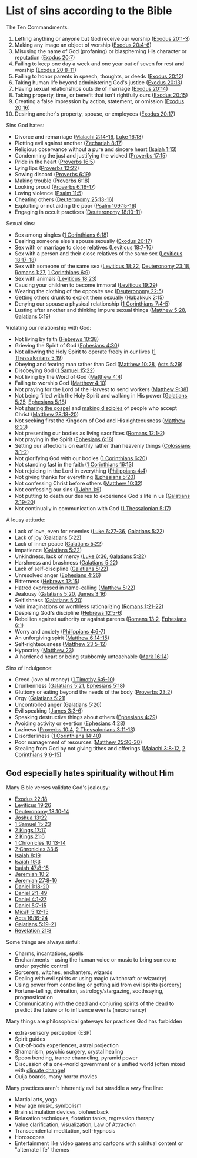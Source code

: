 
# List of sins according to the Bible

The Ten Commandments:

1. Letting anything or anyone but God receive our worship ([Exodus 20:1-3](https://biblehub.com/bsb/exodus/20.htm))
2. Making any image an object of worship ([Exodus 20:4-6](https://biblehub.com/bsb/exodus/20.htm))
3. Misusing the name of God (profaning) or blaspheming His character or reputation ([Exodus 20:7](https://biblehub.com/exodus/20-7.htm))
4. Failing to keep one day a week and one year out of seven for rest and worship ([Exodus 20:8-11](https://biblehub.com/bsb/exodus/20.htm))
5. Failing to honor parents in speech, thoughts, or deeds ([Exodus 20:12](https://biblehub.com/exodus/20-12.htm))
6. Taking human life beyond administering God's justice ([Exodus 20:13](https://biblehub.com/exodus/20-13.htm))
7. Having sexual relationships outside of marriage ([Exodus 20:14](https://biblehub.com/exodus/20-14.htm))
8. Taking property, time, or benefit that isn't rightfully ours ([Exodus 20:15](https://biblehub.com/exodus/20-15.htm))
9. Creating a false impression by action, statement, or omission ([Exodus 20:16](https://biblehub.com/exodus/20-16.htm))
10. Desiring another's property, spouse, or employees ([Exodus 20:17](https://biblehub.com/exodus/20-17.htm))

Sins God hates:

- Divorce and remarriage ([Malachi 2:14-16](https://biblehub.com/bsb/malachi/2.htm), [Luke 16:18](https://biblehub.com/luke/16-18.htm))
- Plotting evil against another ([Zechariah 8:17](https://biblehub.com/zechariah/8-17.htm))
- Religious observance without a pure and sincere heart ([Isaiah 1:13](https://biblehub.com/isaiah/1-13.htm))
- Condemning the just and justifying the wicked ([Proverbs 17:15](https://biblehub.com/proverbs/17-15.htm))
- Pride in the heart ([Proverbs 16:5](https://biblehub.com/proverbs/16-5.htm))
- Lying lips ([Proverbs 12:22](https://biblehub.com/proverbs/12-22.htm))
- Sowing discord ([Proverbs 6:19](https://biblehub.com/proverbs/6-19.htm))
- Making trouble ([Proverbs 6:18](https://biblehub.com/proverbs/6-18.htm))
- Looking proud ([Proverbs 6:16-17](https://biblehub.com/bsb/proverbs/6.htm))
- Loving violence ([Psalm 11:5](https://biblehub.com/psalms/11-5.htm))
- Cheating others ([Deuteronomy 25:13-16](https://biblehub.com/bsb/deuteronomy/25.htm))
- Exploiting or not aiding the poor ([Psalm 109:15-16](https://biblehub.com/bsb/psalms/109.htm))
- Engaging in occult practices ([Deuteronomy 18:10-11](https://biblehub.com/bsb/deuteronomy/18.htm))

Sexual sins:

- Sex among singles ([1 Corinthians 6:18](https://biblehub.com/1_corinthians/6-18.htm))
- Desiring someone else's spouse sexually ([Exodus 20:17](https://biblehub.com/exodus/20-17.htm))
- Sex with or marriage to close relatives ([Leviticus 18:7-16](https://biblehub.com/bsb/leviticus/18.htm))
- Sex with a person and their close relatives of the same sex ([Leviticus 18:17-18](https://biblehub.com/bsb/leviticus/18.htm))
- Sex with someone of the same sex ([Leviticus 18:22](https://biblehub.com/leviticus/18-22.htm), [Deuteronomy 23:18](https://biblehub.com/deuteronomy/23-18.htm), [Romans 1:27](https://biblehub.com/romans/1-27.htm), [1 Corinthians 6:9](https://biblehub.com/1_corinthians/6-9.htm))
- Sex with animals ([Leviticus 18:23](https://biblehub.com/leviticus/18-23.htm))
- Causing your children to become immoral ([Leviticus 19:29](https://biblehub.com/leviticus/19-29.htm))
- Wearing the clothing of the opposite sex ([Deuteronomy 22:5](https://biblehub.com/deuteronomy/22-5.htm))
- Getting others drunk to exploit them sexually ([Habakkuk 2:15](https://biblehub.com/habakkuk/2-15.htm))
- Denying our spouse a physical relationship ([1 Corinthians 7:4-5](https://biblehub.com/bsb/1_corinthians/7.htm))
- Lusting after another and thinking impure sexual things ([Matthew 5:28](https://biblehub.com/matthew/5-28.htm), [Galatians 5:19](https://biblehub.com/galatians/5-19.htm))

Violating our relationship with God:

- Not living by faith ([Hebrews 10:38](https://biblehub.com/hebrews/10-38.htm))
- Grieving the Spirit of God ([Ephesians 4:30](https://biblehub.com/ephesians/4-30.htm))
- Not allowing the Holy Spirit to operate freely in our lives ([1 Thessalonians 5:19](https://biblehub.com/1_thessalonians/5-19.htm))
- Obeying and fearing man rather than God ([Matthew 10:28](https://biblehub.com/matthew/10-28.htm), [Acts 5:29](https://biblehub.com/acts/5-29.htm))
- Disobeying God ([1 Samuel 15:22](https://biblehub.com/1_samuel/15-22.htm))
- Not living by the Word of God ([Matthew 4:4](https://biblehub.com/matthew/4-4.htm))
- Failing to worship God ([Matthew 4:10](https://biblehub.com/matthew/4-10.htm))
- Not praying for the Lord of the Harvest to send workers ([Matthew 9:38](https://biblehub.com/matthew/9-38.htm))
- Not being filled with the Holy Spirit and walking in His power ([Galatians 5:25](https://biblehub.com/galatians/5-25.htm), [Ephesians 5:18](https://biblehub.com/ephesians/5-18.htm))
- Not [sharing the gospel](jesus-gospel.md) and [making disciples](spiritual-discipleship.md) of people who accept Christ ([Matthew 28:18-20](https://biblehub.com/bsb/matthew/28.htm))
- Not seeking first the Kingdom of God and His righteousness ([Matthew 6:33](https://biblehub.com/matthew/6-33.htm))
- Not presenting our bodies as living sacrifices ([Romans 12:1-2](https://biblehub.com/bsb/romans/12.htm))
- Not praying in the Spirit ([Ephesians 6:18](https://biblehub.com/ephesians/6-18.htm))
- Setting our affections on earthly rather than heavenly things ([Colossians 3:1-2](https://biblehub.com/bsb/colossians/3.htm))
- Not glorifying God with our bodies ([1 Corinthians 6:20](https://biblehub.com/1_corinthians/6-20.htm))
- Not standing fast in the faith ([1 Corinthians 16:13](https://biblehub.com/1_corinthians/16-13.htm))
- Not rejoicing in the Lord in everything ([Philippians 4:4](https://biblehub.com/philippians/4-4.htm))
- Not giving thanks for everything ([Ephesians 5:20](https://biblehub.com/ephesians/5-20.htm))
- Not confessing Christ before others ([Matthew 10:32](https://biblehub.com/matthew/10-32.htm))
- Not confessing our sins ([1 John 1:9](https://biblehub.com/1_john/1-9.htm))
- Not putting to death our desires to experience God's life in us ([Galatians 2:19-20](https://biblehub.com/bsb/galatians/2.htm))
- Not continually in communication with God ([1 Thessalonian 5:17](https://biblehub.com/1_thessalonians/5-17.htm))

A lousy attitude:

- Lack of love, even for enemies ([Luke 6:27-36](https://biblehub.com/bsb/luke/6.htm), [Galatians 5:22](https://biblehub.com/galatians/5-22.htm))
- Lack of joy ([Galatians 5:22](https://biblehub.com/galatians/5-22.htm))
- Lack of inner peace ([Galatians 5:22](https://biblehub.com/galatians/5-22.htm))
- Impatience ([Galatians 5:22](https://biblehub.com/galatians/5-22.htm))
- Unkindness, lack of mercy ([Luke 6:36](https://biblehub.com/luke/6-36.htm), [Galatians 5:22](https://biblehub.com/galatians/5-22.htm))
- Harshness and brashness ([Galatians 5:22](https://biblehub.com/galatians/5-22.htm))
- Lack of self-discipline ([Galatians 5:22](https://biblehub.com/galatians/5-22.htm))
- Unresolved anger ([Ephesians 4:26](https://biblehub.com/ephesians/4-26.htm))
- Bitterness ([Hebrews 12:15](https://biblehub.com/hebrews/12-15.htm))
- Hatred expressed in name-calling ([Matthew 5:22](https://biblehub.com/matthew/5-22.htm))
- Jealousy ([Galatians 5:20](https://biblehub.com/galatians/5-20.htm), [James 3:16](https://biblehub.com/james/3-16.htm))
- Selfishness ([Galatians 5:20](https://biblehub.com/galatians/5-20.htm))
- Vain imaginations or worthless rationalizing ([Romans 1:21-22](https://biblehub.com/bsb/romans/1.htm))
- Despising God's discipline ([Hebrews 12:5-6](https://biblehub.com/bsb/hebrews/12.htm))
- Rebellion against authority or against parents ([Romans 13:2](https://biblehub.com/romans/13-2.htm), [Ephesians 6:1](https://biblehub.com/ephesians/6-1.htm))
- Worry and anxiety ([Philippians 4:6-7](https://biblehub.com/bsb/philippians/4.htm))
- An unforgiving spirit ([Matthew 6:14-15](https://biblehub.com/bsb/matthew/6.htm))
- Self-righteousness ([Matthew 23:5-12](https://biblehub.com/bsb/matthew/23.htm))
- Hypocrisy ([Matthew 23](https://biblehub.com/bsb/matthew/23.htm))
- A hardened heart or being stubbornly unteachable ([Mark 16:14](https://biblehub.com/mark/16-14.htm))

Sins of indulgence:

- Greed (love of money) ([1 Timothy 6:6-10](https://biblehub.com/bsb/1_timothy/6.htm))
- Drunkenness ([Galatians 5:21](https://biblehub.com/galatians/5-21.htm), [Ephesians 5:18](https://biblehub.com/ephesians/5-18.htm))
- Gluttony or eating beyond the needs of the body ([Proverbs 23:2](https://biblehub.com/proverbs/23-2.htm))
- Orgy ([Galatians 5:21](https://biblehub.com/galatians/5-21.htm))
- Uncontrolled anger ([Galatians 5:20](https://biblehub.com/galatians/5-20.htm))
- Evil speaking ([James 3:3-6](https://biblehub.com/bsb/james/3.htm))
- Speaking destructive things about others ([Ephesians 4:29](https://biblehub.com/ephesians/4-29.htm))
- Avoiding activity or exertion ([Ephesians 4:28](https://biblehub.com/ephesians/4-28.htm))
- Laziness ([Proverbs 10:4](https://biblehub.com/proverbs/10-4.htm), [2 Thessalonians 3:11-13](https://biblehub.com/bsb/2_thessalonians/3.htm))
- Disorderliness ([1 Corinthians 14:40](https://biblehub.com/1_corinthians/14-40.htm))
- Poor management of resources ([Matthew 25:26-30](https://biblehub.com/bsb/matthew/25.htm))
- Stealing from God by not giving tithes and offerings ([Malachi 3:8-12](https://biblehub.com/bsb/malachi/3.htm), [2 Corinthians 9:6-15](https://biblehub.com/bsb/2_corinthians/9.htm))

## God especially hates spirituality without Him

Many Bible verses validate God's jealousy:

- [Exodus 22:18](https://biblehub.com/exodus/22-18.htm)
- [Leviticus 19:26](https://biblehub.com/leviticus/19-26.htm)
- [Deuteronomy 18:10-14](https://biblehub.com/bsb/deuteronomy/18.htm)
- [Joshua 13:22](https://biblehub.com/joshua/13-22.htm)
- [1 Samuel 15:23](https://biblehub.com/1_samuel/15-23.htm)
- [2 Kings 17:17](https://biblehub.com/2_kings/17-17.htm)
- [2 Kings 21:6](https://biblehub.com/2_kings/21-6.htm)
- [1 Chronicles 10:13-14](https://biblehub.com/bsb/1_chronicles/10.htm)
- [2 Chronicles 33:6](https://biblehub.com/2_chronicles/33-6.htm)
- [Isaiah 8:19](https://biblehub.com/isaiah/8-19.htm)
- [Isaiah 19:3](https://biblehub.com/isaiah/19-3.htm)
- [Isaiah 47:8-15](https://biblehub.com/bsb/isaiah/47.htm)
- [Jeremiah 10:2](https://biblehub.com/jeremiah/10-2.htm)
- [Jeremiah 27:8-10](https://biblehub.com/bsb/jeremiah/27.htm)
- [Daniel 1:18-20](https://biblehub.com/bsb/daniel/1.htm)
- [Daniel 2:1-49](https://biblehub.com/bsb/daniel/2.htm)
- [Daniel 4:1-27](https://biblehub.com/bsb/daniel/2.htm)
- [Daniel 5:7-15](https://biblehub.com/bsb/daniel/5.htm)
- [Micah 5:12-15](https://biblehub.com/bsb/micah/5.htm)
- [Acts 16:16-24](https://biblehub.com/bsb/acts/16.htm)
- [Galatians 5:19-21](https://biblehub.com/bsb/galatians/5.htm)
- [Revelation 21:8](https://biblehub.com/revelation/21-8.htm)

Some things are always sinful:

- Charms, incantations, spells
- Enchantments - using the human voice or music to bring someone under psychic control
- Sorcerers, witches, enchanters, wizards
- Dealing with evil spirits or using magic (witchcraft or wizardry)
- Using power from controlling or getting aid from evil spirits (sorcery)
- Fortune-telling, divination, astrology/stargazing, soothsaying, prognostication
- Communicating with the dead and conjuring spirits of the dead to predict the future or to influence events (necromancy)

Many things are philosophical gateways for practices God has forbidden

- extra-sensory perception (ESP)
- Spirit guides
- Out-of-body experiences, astral projection
- Shamanism, psychic surgery, crystal healing
- Spoon bending, trance channeling, pyramid power
- Discussion of a one-world government or a unified world (often mixed with [climate change](leftism.md))
- Ouija boards, many horror movies

Many practices aren't inherently evil but straddle a *very* fine line:

- Martial arts, yoga
- New age music, symbolism
- Brain stimulation devices, biofeedback
- Relaxation techniques, flotation tanks, regression therapy
- Value clarification, visualization, Law of Attraction
- Transcendental meditation, self-hypnosis
- Horoscopes
- Entertainment like video games and cartoons with spiritual content or "alternate life" themes
